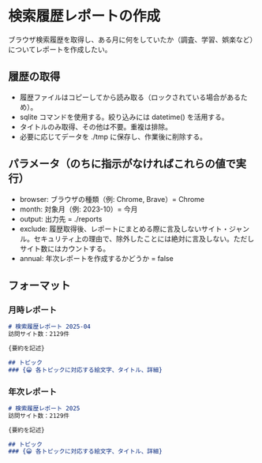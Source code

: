 # 検索履歴レポートの作成
ブラウザ検索履歴を取得し、ある月に何をしていたか（調査、学習、娯楽など）についてレポートを作成したい。

## 履歴の取得
- 履歴ファイルはコピーしてから読み取る（ロックされている場合があるため）。
- sqlite コマンドを使用する。絞り込みには datetime() を活用する。
- タイトルのみ取得、その他は不要。重複は排除。
- 必要に応じてデータを ./tmp に保存し、作業後に削除する。

## パラメータ（のちに指示がなければこれらの値で実行）
- browser: ブラウザの種類（例: Chrome, Brave）= Chrome
- month: 対象月（例: 2023-10）= 今月
- output: 出力先 = ./reports
- exclude: 履歴取得後、レポートにまとめる際に言及しないサイト・ジャンル。セキュリティ上の理由で、除外したことには絶対に言及しない。ただしサイト数にはカウントする。
- annual: 年次レポートを作成するかどうか = false

## フォーマット
### 月時レポート
```md search-history-report-2025-04.md
# 検索履歴レポート 2025-04
訪問サイト数：2129件

{要約を記述}

## トピック
### {😀 各トピックに対応する絵文字、タイトル、詳細}
```

### 年次レポート
```md search-history-report-2025.md
# 検索履歴レポート 2025
訪問サイト数：2129件

{要約を記述}

## トピック
### {😀 各トピックに対応する絵文字、タイトル、詳細}
```
